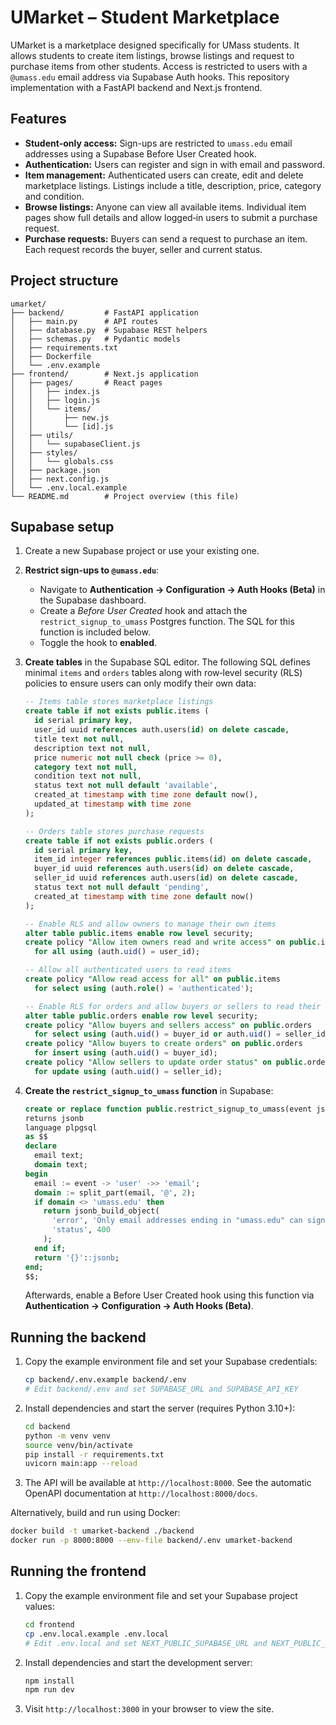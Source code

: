 # UMarket – Student Marketplace

UMarket is a marketplace designed specifically for UMass students. It allows
students to create item listings, browse listings and request to
purchase items from other students. Access is restricted to users with a
`@umass.edu` email address via Supabase Auth hooks. This repository
implementation with a FastAPI backend and Next.js frontend.

## Features

- **Student‑only access:** Sign-ups are restricted to `umass.edu` email addresses
  using a Supabase Before User Created hook.
- **Authentication:** Users can register and sign in with email and password.
- **Item management:** Authenticated users can create, edit and delete
  marketplace listings. Listings include a title, description, price, category
  and condition.
- **Browse listings:** Anyone can view all available items. Individual item
  pages show full details and allow logged‑in users to submit a purchase
  request.
- **Purchase requests:** Buyers can send a request to purchase an item. Each
  request records the buyer, seller and current status.

## Project structure

```
umarket/
├── backend/         # FastAPI application
│   ├── main.py      # API routes
│   ├── database.py  # Supabase REST helpers
│   ├── schemas.py   # Pydantic models
│   ├── requirements.txt
│   ├── Dockerfile
│   └── .env.example
├── frontend/        # Next.js application
│   ├── pages/       # React pages
│   │   ├── index.js
│   │   ├── login.js
│   │   └── items/
│   │       ├── new.js
│   │       └── [id].js
│   ├── utils/
│   │   └── supabaseClient.js
│   ├── styles/
│   │   └── globals.css
│   ├── package.json
│   ├── next.config.js
│   └── .env.local.example
└── README.md        # Project overview (this file)
```

## Supabase setup

1. Create a new Supabase project or use your existing one.
2. **Restrict sign‑ups to `@umass.edu`**:
   - Navigate to **Authentication → Configuration → Auth Hooks (Beta)** in
     the Supabase dashboard.
   - Create a *Before User Created* hook and attach the `restrict_signup_to_umass`
     Postgres function. The SQL for this function is included below.
   - Toggle the hook to **enabled**.
3. **Create tables** in the Supabase SQL editor. The following SQL defines
   minimal `items` and `orders` tables along with row‑level security (RLS)
   policies to ensure users can only modify their own data:

   ```sql
   -- Items table stores marketplace listings
   create table if not exists public.items (
     id serial primary key,
     user_id uuid references auth.users(id) on delete cascade,
     title text not null,
     description text not null,
     price numeric not null check (price >= 0),
     category text not null,
     condition text not null,
     status text not null default 'available',
     created_at timestamp with time zone default now(),
     updated_at timestamp with time zone
   );

   -- Orders table stores purchase requests
   create table if not exists public.orders (
     id serial primary key,
     item_id integer references public.items(id) on delete cascade,
     buyer_id uuid references auth.users(id) on delete cascade,
     seller_id uuid references auth.users(id) on delete cascade,
     status text not null default 'pending',
     created_at timestamp with time zone default now()
   );

   -- Enable RLS and allow owners to manage their own items
   alter table public.items enable row level security;
   create policy "Allow item owners read and write access" on public.items
     for all using (auth.uid() = user_id);

   -- Allow all authenticated users to read items
   create policy "Allow read access for all" on public.items
     for select using (auth.role() = 'authenticated');

   -- Enable RLS for orders and allow buyers or sellers to read their orders
   alter table public.orders enable row level security;
   create policy "Allow buyers and sellers access" on public.orders
     for select using (auth.uid() = buyer_id or auth.uid() = seller_id);
   create policy "Allow buyers to create orders" on public.orders
     for insert using (auth.uid() = buyer_id);
   create policy "Allow sellers to update order status" on public.orders
     for update using (auth.uid() = seller_id);
   ```

4. **Create the `restrict_signup_to_umass` function** in Supabase:

   ```sql
   create or replace function public.restrict_signup_to_umass(event jsonb)
   returns jsonb
   language plpgsql
   as $$
   declare
     email text;
     domain text;
   begin
     email := event -> 'user' ->> 'email';
     domain := split_part(email, '@', 2);
     if domain <> 'umass.edu' then
       return jsonb_build_object(
         'error', 'Only email addresses ending in "umass.edu" can sign up',
         'status', 400
       );
     end if;
     return '{}'::jsonb;
   end;
   $$;
   ```

   Afterwards, enable a Before User Created hook using this function via
   **Authentication → Configuration → Auth Hooks (Beta)**.

## Running the backend

1. Copy the example environment file and set your Supabase credentials:

   ```bash
   cp backend/.env.example backend/.env
   # Edit backend/.env and set SUPABASE_URL and SUPABASE_API_KEY
   ```

2. Install dependencies and start the server (requires Python 3.10+):

   ```bash
   cd backend
   python -m venv venv
   source venv/bin/activate
   pip install -r requirements.txt
   uvicorn main:app --reload
   ```

3. The API will be available at `http://localhost:8000`. See the automatic
   OpenAPI documentation at `http://localhost:8000/docs`.

Alternatively, build and run using Docker:

```bash
docker build -t umarket-backend ./backend
docker run -p 8000:8000 --env-file backend/.env umarket-backend
```

## Running the frontend

1. Copy the example environment file and set your Supabase project values:

   ```bash
   cd frontend
   cp .env.local.example .env.local
   # Edit .env.local and set NEXT_PUBLIC_SUPABASE_URL and NEXT_PUBLIC_SUPABASE_ANON_KEY
   ```

2. Install dependencies and start the development server:

   ```bash
   npm install
   npm run dev
   ```

3. Visit `http://localhost:3000` in your browser to view the site.


